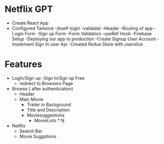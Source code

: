 # Netflix GPT

- Create React App
- Configured Tailwind
  -(itself-login
  -validate)
  -Header
  -Routing of app
  -Login Form
  -Sign up Form
  -Form Validation
  -useRef Hook
  -Firebase Setup
  -Deploying our app to production
  -Create Signup User Account
  -Implement Sign In user Api
  -Created Redux Store with userslice

# Features

- Login/Sign up
  -Sign In/Sgn up Free
  - redirect to Browsers Page
- Browse ( after authentication)
  - Header
  - Main Movie
    - Trailer in Background
    - Title and Description
    - Moviesuggestions
      - MovieLists \* N
- Netflix
  - Search Bar
  - Movie Suggstions
